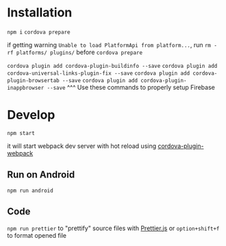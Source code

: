 # Installation 

`npm i`
`cordova prepare`

if getting warning `Unable to load PlatformApi from platform...`, run `rm -rf platforms/ plugins/` before `cordova prepare` 

`cordova plugin add cordova-plugin-buildinfo --save`
`cordova plugin add cordova-universal-links-plugin-fix --save`
`cordova plugin add cordova-plugin-browsertab --save`
`cordova plugin add cordova-plugin-inappbrowser --save`
^^^ Use these commands to properly setup Firebase

# Develop 

`npm start` 


it will start webpack dev server with hot reload using [cordova-plugin-webpack](https://github.com/kotarella1110/cordova-plugin-webpack#readme)

## Run on Android 

`npm run android`

## Code 

`npm run prettier` to "prettify" source files with [Prettier.js](https://prettier.io/)
or `option+shift+f` to format opened file